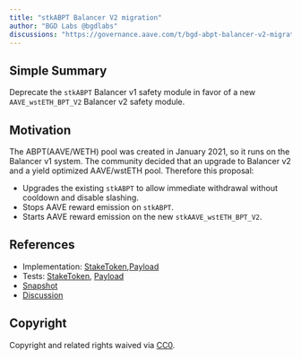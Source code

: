 ```yaml
---
title: "stkABPT Balancer V2 migration"
author: "BGD Labs @bgdlabs"
discussions: "https://governance.aave.com/t/bgd-abpt-balancer-v2-migration-plan/8381/7#abpt-balancer-v1-v2-migration-update-1"
---
```


## Simple Summary

Deprecate the `stkABPT` Balancer v1 safety module in favor of a new `AAVE_wstETH_BPT_V2` Balancer v2 safety module.

## Motivation

The ABPT(AAVE/WETH) pool was created in January 2021, so it runs on the Balancer v1 system.
The community decided that an upgrade to Balancer v2 and a yield optimized AAVE/wstETH pool.
Therefore this proposal:

- Upgrades the existing `stkABPT` to allow immediate withdrawal without cooldown and disable slashing.
- Stops AAVE reward emission on `stkABPT`.
- Starts AAVE reward emission on the new `stkAAVE_wstETH_BPT_V2`.

## References

- Implementation: [StakeToken](https://github.com/bgd-labs/stake-token/blob/main/src/contracts/StakeToken.sol),[Payload](https://github.com/bgd-labs/abpt-migration/blob/main/src/contracts/ProposalPayload.sol)
- Tests: [StakeToken](https://github.com/bgd-labs/stake-token/tree/main/tests), [Payload](https://github.com/bgd-labs/abpt-migration/tree/main/tests)
- [Snapshot](https://snapshot.org/#/aave.eth/proposal/0x33cdbe42706aa449c2e7d55d6c1e81da4bf3f153bb5c1010df71e8ab296fe525)
- [Discussion](https://governance.aave.com/t/bgd-abpt-balancer-v2-migration-plan/8381/7#abpt-balancer-v1-v2-migration-update-1)

## Copyright

Copyright and related rights waived via [CC0](https://creativecommons.org/publicdomain/zero/1.0/).
